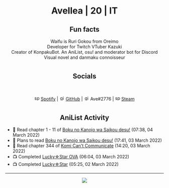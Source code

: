 <h1 align="center">
Avellea | 20 | IT
</h1>



<h2 align="center">
Fun facts
</h2>

<p align="center">
Waifu is Ruri Gokou from Oreimo<br>
Developer for Twitch VTuber Kazuki<br>
Creator of KonpakuBot. An AniList, osu! and moderator bot for Discord<br>
Visual novel and danmaku connoisseur
</p>

<h1>
<h2 align="center">Socials</h2>
<br>
<p align="center">
<img src="https://open.scdn.co/cdn/images/favicon.5cb2bd30.ico" alt="spotify logo" width="16"> <a href="https://open.spotify.com/user/2r8tkjt7qlh7uo7k06z43t63a">Spotify</a> | <img src="https://github.com/fluidicon.png" alt="github logo" width="16"> <a href="https://github.com/Avellea">GitHub</a> | <img src="https://i.imgur.com/ywxedYu.png" alt="github logo" width="16"> Ave#2776 | <img src="https://store.steampowered.com/favicon.ico" alt="spotify logo" width="16"> <a href="https://steamcommunity.com/id/Avellea/">Steam</a>
</p>
<h1>

<h2 align="center">AniList Activity</h2>

<!-- ANILIST_ACTIVITY:start -->

-   📖 Read chapter 1 - 11 of [Boku no Kanojo wa Saikou desu!](https://anilist.co/manga/100319) (07:38, 04 March 2022)
-   📖 Plans to read [Boku no Kanojo wa Saikou desu!](https://anilist.co/manga/100319) (17:41, 03 March 2022)
-   📖 Read chapter 344 of [Komi Can't Communicate](https://anilist.co/manga/97852) (14:20, 03 March 2022)
-   📺 Completed [Lucky☆Star OVA](https://anilist.co/anime/4472) (06:04, 03 March 2022)
-   📺 Completed [Lucky☆Star](https://anilist.co/anime/1887) (05:25, 02 March 2022)

<!-- ANILIST_ACTIVITY:end -->


---



<p align="center">
<img src="https://i.pinimg.com/originals/5f/95/04/5f9504eb5a7d27ec7a6121b9e9aa48b3.gif">
<p>
